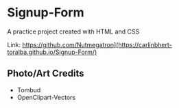# Signup-Form

A practice project created with HTML and CSS

Link:
https://github.com/Nutmegatron](https://carlinbhert-toralba.github.io/Signup-Form/)
## Photo/Art Credits

- Tombud
- OpenClipart-Vectors
